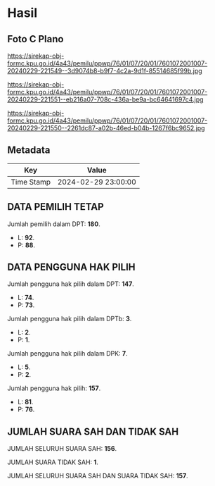 # Hasil

## Foto C Plano

https://sirekap-obj-formc.kpu.go.id/4a43/pemilu/ppwp/76/01/07/20/01/7601072001007-20240229-221549--3d9074b8-b9f7-4c2a-9d1f-85514685f99b.jpg

https://sirekap-obj-formc.kpu.go.id/4a43/pemilu/ppwp/76/01/07/20/01/7601072001007-20240229-221551--eb216a07-708c-436a-be9a-bc64641697c4.jpg

https://sirekap-obj-formc.kpu.go.id/4a43/pemilu/ppwp/76/01/07/20/01/7601072001007-20240229-221550--2261dc87-a02b-46ed-b04b-1267f6bc9652.jpg


## Metadata

| Key        | Value               |
| ---------- | ------------------- |
| Time Stamp | 2024-02-29 23:00:00 |


## DATA PEMILIH TETAP

Jumlah pemilih dalam DPT: **180**.
 * L: **92**.
 * P: **88**.

## DATA PENGGUNA HAK PILIH

Jumlah pengguna hak pilih dalam DPT: **147**.
 * L: **74**.
 * P: **73**.

Jumlah pengguna hak pilih dalam DPTb: **3**.
 * L: **2**.
 * P: **1**.

Jumlah pengguna hak pilih dalam DPK: **7**.
 * L: **5**.
 * P: **2**.

Jumlah pengguna hak pilih: **157**.
 * L: **81**.
 * P: **76**.

## JUMLAH SUARA SAH DAN TIDAK SAH

JUMLAH SELURUH SUARA SAH: **156**.

JUMLAH SUARA TIDAK SAH: **1**.

JUMLAH SELURUH SUARA SAH DAN SUARA TIDAK SAH: **157**.


